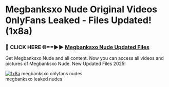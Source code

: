 # Megbanksxo Nude Original Videos 0nlyFans Leaked - Files Updated! (1x8a)

<h3>🔴 CLICK HERE 🌐==►► <a href="https://tinyurl.com/4mcuefdz" rel="nofollow">Megbanksxo Nude Updated Files</a></h3>

Get Megbanksxo Nude and all content. Now you can access all videos and pictures of Megbanksxo Nude. New Updated Files 2025!

[![1x8a](https://i.imgur.com/StAQSOY.gif)](https://tinyurl.com/4mcuefdz)
megbanksxo onlyfans nudes<br>
megbanksxo leaked nudes